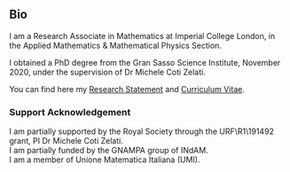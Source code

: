 ## Bio

I am a Research Associate in Mathematics at Imperial College London, in the Applied Mathematics & Mathematical Physics Section.

I obtained a PhD degree from the Gran Sasso Science Institute, November 2020, under the supervision of Dr Michele Coti Zelati.

You can find here my [Research Statement](https://wwwf.imperial.ac.uk/~mdolce/research_statement_MD.pdf) and [Curriculum Vitae](https://wwwf.imperial.ac.uk/~mdolce/CV_MD.pdf).   

### Support Acknowledgement

I am partially supported by the Royal Society through the URF\R1\191492 grant, PI Dr Michele Coti Zelati.\
I am partially funded by the GNAMPA group of INdAM.\
I am a member of Unione Matematica Italiana (UMI).